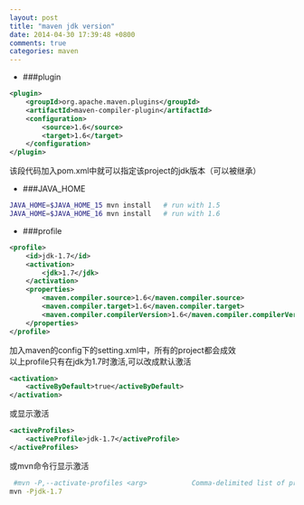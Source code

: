 ```yaml
---
layout: post
title: "maven jdk version"
date: 2014-04-30 17:39:48 +0800
comments: true
categories: maven
---
```

+	###plugin	
```xml
<plugin>
	<groupId>org.apache.maven.plugins</groupId>
	<artifactId>maven-compiler-plugin</artifactId>
	<configuration>
		<source>1.6</source>
		<target>1.6</target>
	</configuration>
</plugin>
```
该段代码加入pom.xml中就可以指定该project的jdk版本（可以被继承）	

+	###JAVA_HOME	
```sh
JAVA_HOME=$JAVA_HOME_15 mvn install   # run with 1.5
JAVA_HOME=$JAVA_HOME_16 mvn install   # run with 1.6
```
<!--more-->
+	###profile	
```xml
<profile>
	<id>jdk-1.7</id>
	<activation>
		<jdk>1.7</jdk>
	</activation>
	<properties>
		<maven.compiler.source>1.6</maven.compiler.source>
		<maven.compiler.target>1.6</maven.compiler.target>
		<maven.compiler.compilerVersion>1.6</maven.compiler.compilerVersion>
	</properties>
</profile>
```
加入maven的config下的setting.xml中，所有的project都会成效		
以上profile只有在jdk为1.7时激活,可以改成默认激活	
```xml
<activation>  
	<activeByDefault>true</activeByDefault>  
</activation>
```
或显示激活	
```xml
<activeProfiles>  
	<activeProfile>jdk-1.7</activeProfile>  
</activeProfiles> 
```
或mvn命令行显示激活	
```sh
 #mvn -P,--activate-profiles <arg>           Comma-delimited list of profiles
mvn -Pjdk-1.7
```

